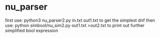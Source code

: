 # nu_parser
first use: python3 nu_parser2.py in.txt out1.txt to get the simplest dnf
then use: python simbool/nu_sim2.py out1.txt >out2.txt to print out further simplified bool expression
